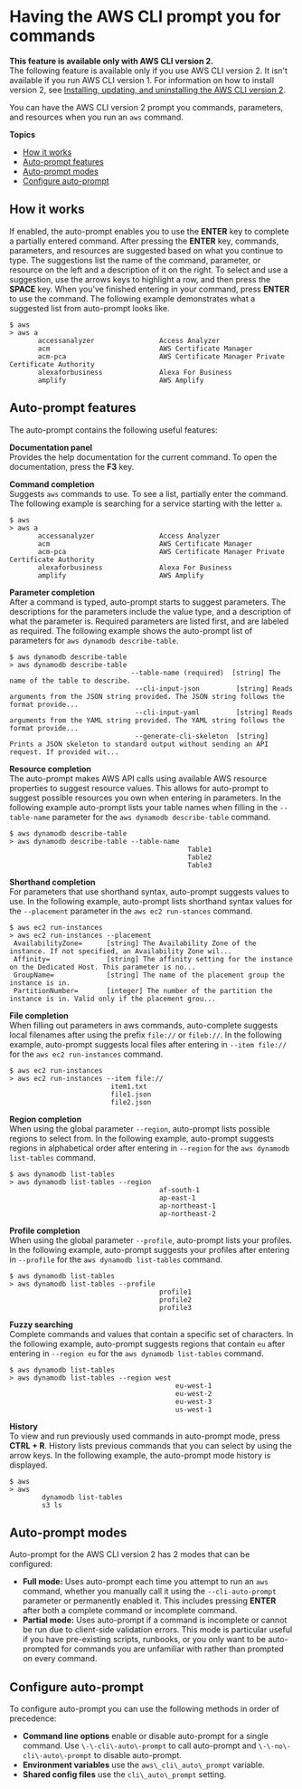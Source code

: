 # Having the AWS CLI prompt you for commands<a name="cli-usage-parameters-prompting"></a>

**This feature is available only with AWS CLI version 2\.**  
The following feature is available only if you use AWS CLI version 2\. It isn't available if you run AWS CLI version 1\. For information on how to install version 2, see [Installing, updating, and uninstalling the AWS CLI version 2](install-cliv2.md)\.

You can have the AWS CLI version 2 prompt you commands, parameters, and resources when you run an `aws` command\.

**Topics**
+ [How it works](#cli-usage-auto-prompt-about)
+ [Auto\-prompt features](#cli-usage-auto-prompt-features)
+ [Auto\-prompt modes](#cli-usage-auto-prompt-modes)
+ [Configure auto\-prompt](#cli-usage-auto-prompt-configure)

## How it works<a name="cli-usage-auto-prompt-about"></a>

If enabled, the auto\-prompt enables you to use the **ENTER** key to complete a partially entered command\. After pressing the **ENTER** key, commands, parameters, and resources are suggested based on what you continue to type\. The suggestions list the name of the command, parameter, or resource on the left and a description of it on the right\. To select and use a suggestion, use the arrows keys to highlight a row, and then press the **SPACE** key\. When you've finished entering in your command, press **ENTER** to use the command\. The following example demonstrates what a suggested list from auto\-prompt looks like\.

```
$ aws
> aws a
       accessanalyzer                Access Analyzer
       acm                           AWS Certificate Manager
       acm-pca                       AWS Certificate Manager Private Certificate Authority
       alexaforbusiness              Alexa For Business
       amplify                       AWS Amplify
```

## Auto\-prompt features<a name="cli-usage-auto-prompt-features"></a>

The auto\-prompt contains the following useful features:

**Documentation panel**  
Provides the help documentation for the current command\. To open the documentation, press the **F3** key\.

**Command completion**  
Suggests `aws` commands to use\. To see a list, partially enter the command\. The following example is searching for a service starting with the letter `a`\.  

```
$ aws
> aws a
       accessanalyzer                Access Analyzer
       acm                           AWS Certificate Manager
       acm-pca                       AWS Certificate Manager Private Certificate Authority
       alexaforbusiness              Alexa For Business
       amplify                       AWS Amplify
```

**Parameter completion**  
After a command is typed, auto\-prompt starts to suggest parameters\. The descriptions for the parameters include the value type, and a description of what the parameter is\. Required parameters are listed first, and are labeled as required\. The following example shows the auto\-prompt list of parameters for `aws dynamodb describe-table`\.  

```
$ aws dynamodb describe-table
> aws dynamodb describe-table 
                              --table-name (required)  [string] The name of the table to describe.
                               --cli-input-json         [string] Reads arguments from the JSON string provided. The JSON string follows the format provide...
                               --cli-input-yaml         [string] Reads arguments from the YAML string provided. The YAML string follows the format provide...
                               --generate-cli-skeleton  [string] Prints a JSON skeleton to standard output without sending an API request. If provided wit...
```

**Resource completion**  
The auto\-prompt makes AWS API calls using available AWS resource properties to suggest resource values\. This allows for auto\-prompt to suggest possible resources you own when entering in parameters\. In the following example auto\-prompt lists your table names when filling in the `--table-name` parameter for the `aws dynamodb describe-table` command\.  

```
$ aws dynamodb describe-table
> aws dynamodb describe-table --table-name 
                                            Table1
                                            Table2
                                            Table3
```

**Shorthand completion**  
For parameters that use shorthand syntax, auto\-prompt suggests values to use\. In the following example, auto\-prompt lists shorthand syntax values for the `--placement` parameter in the `aws ec2 run-stances` command\.  

```
$ aws ec2 run-instances
> aws ec2 run-instances --placement 
 AvailabilityZone=      [string] The Availability Zone of the instance. If not specified, an Availability Zone wil...
 Affinity=              [string] The affinity setting for the instance on the Dedicated Host. This parameter is no...
 GroupName=             [string] The name of the placement group the instance is in.
 PartitionNumber=       [integer] The number of the partition the instance is in. Valid only if the placement grou...
```

**File completion**  
When filling out parameters in aws commands, auto\-complete suggests local filenames after using the prefix `file://` or `fileb://`\. In the following example, auto\-prompt suggests local files after entering in `--item file://` for the `aws ec2 run-instances` command\.  

```
$ aws ec2 run-instances
> aws ec2 run-instances --item file:// 
                         item1.txt
                         file1.json
                         file2.json
```

**Region completion**  
When using the global parameter `--region`, auto\-prompt lists possible regions to select from\. In the following example, auto\-prompt suggests regions in alphabetical order after entering in `--region` for the `aws dynamodb list-tables` command\.  

```
$ aws dynamodb list-tables
> aws dynamodb list-tables --region 
                                     af-south-1
                                     ap-east-1
                                     ap-northeast-1
                                     ap-northeast-2
```

**Profile completion**  
When using the global parameter `--profile`, auto\-prompt lists your profiles\. In the following example, auto\-prompt suggests your profiles after entering in `--profile` for the `aws dynamodb list-tables` command\.  

```
$ aws dynamodb list-tables
> aws dynamodb list-tables --profile 
                                     profile1
                                     profile2
                                     profile3
```

**Fuzzy searching**  
Complete commands and values that contain a specific set of characters\. In the following example, auto\-prompt suggests regions that contain `eu` after entering in `--region eu` for the `aws dynamodb list-tables` command\.  

```
$ aws dynamodb list-tables
> aws dynamodb list-tables --region west
                                         eu-west-1
                                         eu-west-2
                                         eu-west-3
                                         us-west-1
```

**History**  
To view and run previously used commands in auto\-prompt mode, press **CTRL \+ R**\. History lists previous commands that you can select by using the arrow keys\. In the following example, the auto\-prompt mode history is displayed\.  

```
$ aws
> aws 
        dynamodb list-tables
        s3 ls
```

## Auto\-prompt modes<a name="cli-usage-auto-prompt-modes"></a>

Auto\-prompt for the AWS CLI version 2 has 2 modes that can be configured:
+ **Full mode:** Uses auto\-prompt each time you attempt to run an `aws` command, whether you manually call it using the `--cli-auto-prompt` parameter or permanently enabled it\. This includes pressing **ENTER** after both a complete command or incomplete command\.
+ **Partial mode:** Uses auto\-prompt if a command is incomplete or cannot be run due to client\-side validation errors\. This mode is particular useful if you have pre\-existing scripts, runbooks, or you only want to be auto\-prompted for commands you are unfamiliar with rather than prompted on every command\.

## Configure auto\-prompt<a name="cli-usage-auto-prompt-configure"></a>

To configure auto\-prompt you can use the following methods in order of precedence: 
+ **Command line options** enable or disable auto\-prompt for a single command\. Use `\-\-cli\-auto\-prompt` to call auto\-prompt and `\-\-no\-cli\-auto\-prompt` to disable auto\-prompt\.
+ **Environment variables** use the `aws\_cli\_auto\_prompt` variable\.
+ **Shared config files** use the `cli\_auto\_prompt` setting\.